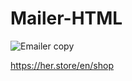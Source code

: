 # Mailer-HTML

![Emailer copy](https://github.com/Juverianain/Mailer-HTML/assets/166102897/e3d1b63c-4949-43c4-920c-ffc23e452d27)

https://her.store/en/shop
